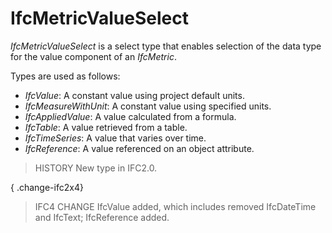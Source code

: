 # IfcMetricValueSelect

_IfcMetricValueSelect_ is a select type that enables selection of the data type for the value component of an _IfcMetric_.

Types are used as follows:

* _IfcValue_: A constant value using project default units.
* _IfcMeasureWithUnit_: A constant value using specified units.
* _IfcAppliedValue_: A value calculated from a formula.
* _IfcTable_: A value retrieved from a table.
* _IfcTimeSeries_: A value that varies over time.
* _IfcReference_: A value referenced on an object attribute.

> HISTORY New type in IFC2.0.

{ .change-ifc2x4}
> IFC4 CHANGE IfcValue added, which includes removed IfcDateTime and IfcText; IfcReference added.
